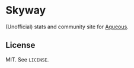 # Skyway

(Unofficial) stats and community site for [Aqueous](http://www.aqueousband.com/).

## License

MIT. See `LICENSE`.
